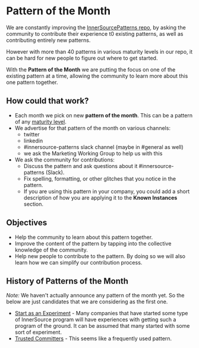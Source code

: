 # Pattern of the Month

We are constantly improving the [InnerSourcePatterns repo](https://github.com/InnerSourceCommons/InnerSourcePatterns), by asking the community to contribute their experience t0 existing patterns, as well as contributing entirely new patterns.

However with more than 40 patterns in various maturity levels in our repo, it can be hard for new people to figure out where to get started.

With the **‌Pattern of the Month** we are putting the focus on one of the existing pattern at a time, allowing the community to learn more about this one pattern together.

## How could that work?

* Each month we pick on new **pattern of the month**. This can be a pattern of any [maturity level](contributor-handbook.md).
* We advertise for that pattern of the month on various channels:
    * twitter
    * linkedin
    * #innersource-patterns slack channel (maybe in #general as well)
    * we ask the Marketing Working Group to help us with this
* We ask the community for contributions:
    * Discuss the pattern and ask questions about it #innersource-patterns (Slack).
    * Fix spelling, formatting, or other glitches that you notice in the pattern.
    * If you are using this pattern in your company, you could add a short description of how you are applying it to the **Known Instances** section.

## Objectives

* Help the community to learn about this pattern together.
* Improve the content of the pattern by tapping into the collective knowledge of the community.
* Help new people to contribute to the pattern. By doing so we will also learn how we can simplify our contribution process.

## History of Patterns of the Month

*Note:* We haven't actually announce any pattern of the month yet. So the below are just candidates that we are considering as the first one.

* [Start as an Experiment](https://innersourcecommons.gitbook.io/innersource-patterns/patterns/start-as-experiment) - Many companies that have started some type of InnerSource program will have experiences with getting such a program of the ground. It can be assumed that many started with some sort of experiment.
* [Trusted Committers](https://innersourcecommons.gitbook.io/innersource-patterns/patterns/start-as-experiment) - This seems like a frequently used pattern.
